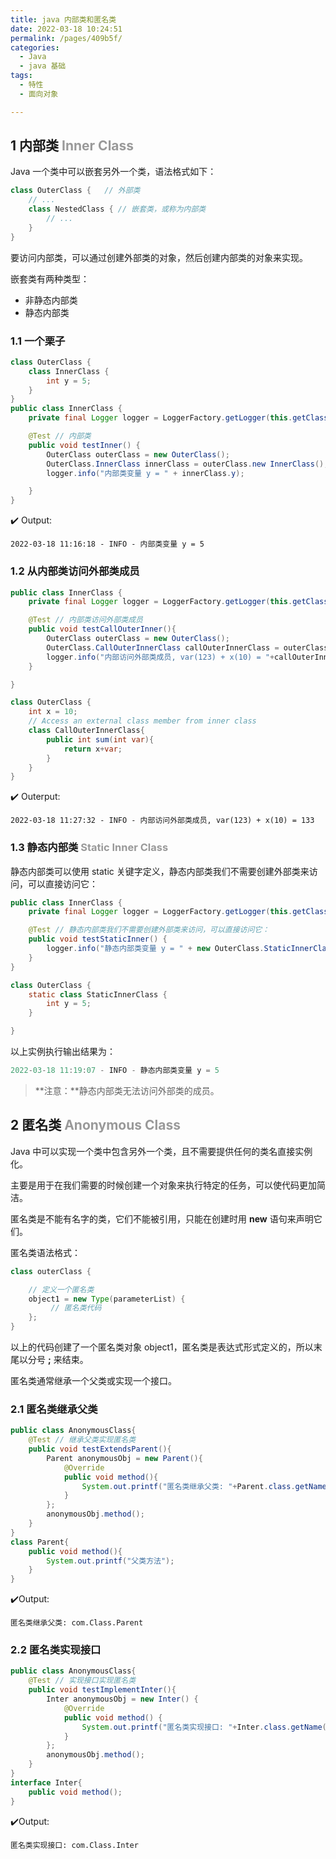 ```yaml
---
title: java 内部类和匿名类
date: 2022-03-18 10:24:51
permalink: /pages/409b5f/
categories:
  - Java
  - java 基础
tags:
  - 特性
  - 面向对象

---
```


## 1 内部类 <font color="#999">  Inner Class</font>

Java 一个类中可以嵌套另外一个类，语法格式如下：

```java
class OuterClass {   // 外部类
    // ...
    class NestedClass { // 嵌套类，或称为内部类
        // ...
    }
}
```

要访问内部类，可以通过创建外部类的对象，然后创建内部类的对象来实现。

嵌套类有两种类型：

- 非静态内部类
- 静态内部类

### 1.1 一个栗子

```java
class OuterClass {
    class InnerClass {
        int y = 5;
    }
}
public class InnerClass {
    private final Logger logger = LoggerFactory.getLogger(this.getClass());

    @Test // 内部类
    public void testInner() {
        OuterClass outerClass = new OuterClass();
        OuterClass.InnerClass innerClass = outerClass.new InnerClass();
        logger.info("内部类变量 y = " + innerClass.y);

    }
}
```

:heavy_check_mark: Output:

```
2022-03-18 11:16:18 - INFO - 内部类变量 y = 5
```

### 1.2 从内部类访问外部类成员

```java
public class InnerClass {
    private final Logger logger = LoggerFactory.getLogger(this.getClass());

    @Test // 内部类访问外部类成员
    public void testCallOuterInner(){
        OuterClass outerClass = new OuterClass();
        OuterClass.CallOuterInnerClass callOuterInnerClass = outerClass.new CallOuterInnerClass();
        logger.info("内部访问外部类成员, var(123) + x(10) = "+callOuterInnerClass.sum(123));
    }

}

class OuterClass {
    int x = 10;
    // Access an external class member from inner class
    class CallOuterInnerClass{
        public int sum(int var){
            return x+var;
        }
    }
}
```

:heavy_check_mark: Outerput:

```
2022-03-18 11:27:32 - INFO - 内部访问外部类成员, var(123) + x(10) = 133
```

### 1.3 静态内部类 <font color="#999"> Static Inner Class</font>

静态内部类可以使用 static 关键字定义，静态内部类我们不需要创建外部类来访问，可以直接访问它：

```java
public class InnerClass {
    private final Logger logger = LoggerFactory.getLogger(this.getClass());

    @Test // 静态内部类我们不需要创建外部类来访问，可以直接访问它：
    public void testStaticInner() {
        logger.info("静态内部类变量 y = " + new OuterClass.StaticInnerClass().y);
    }
}

class OuterClass {
    static class StaticInnerClass {
        int y = 5;
    }

}
```

以上实例执行输出结果为：

```java
2022-03-18 11:19:07 - INFO - 静态内部类变量 y = 5
```

> **注意：**静态内部类无法访问外部类的成员。

## 2 匿名类 <font color="#999"> Anonymous Class</font>

Java 中可以实现一个类中包含另外一个类，且不需要提供任何的类名直接实例化。

主要是用于在我们需要的时候创建一个对象来执行特定的任务，可以使代码更加简洁。

匿名类是不能有名字的类，它们不能被引用，只能在创建时用 **new** 语句来声明它们。

匿名类语法格式：

```java
class outerClass {

    // 定义一个匿名类
    object1 = new Type(parameterList) {
         // 匿名类代码
    };
}
```

以上的代码创建了一个匿名类对象 object1，匿名类是表达式形式定义的，所以末尾以分号 **;** 来结束。

匿名类通常继承一个父类或实现一个接口。

### 2.1 匿名类继承父类

```java
public class AnonymousClass{
    @Test // 继承父类实现匿名类
    public void testExtendsParent(){
        Parent anonymousObj = new Parent(){
            @Override
            public void method(){
                System.out.printf("匿名类继承父类: "+Parent.class.getName());
            }
        };
        anonymousObj.method();
    }
}
class Parent{
    public void method(){
        System.out.printf("父类方法");
    }
}
```

:heavy_check_mark:Output:

```
匿名类继承父类: com.Class.Parent
```

### 2.2 匿名类实现接口

```java
public class AnonymousClass{
    @Test // 实现接口实现匿名类
    public void testImplementInter(){
        Inter anonymousObj = new Inter() {
            @Override
            public void method() {
                System.out.printf("匿名类实现接口: "+Inter.class.getName());
            }
        };
        anonymousObj.method();
    }
}
interface Inter{
    public void method();
}
```

:heavy_check_mark:Output:

```
匿名类实现接口: com.Class.Inter
```
